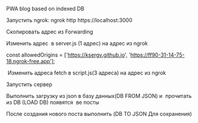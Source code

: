 PWA blog based on indexed DB

Запустить ngrok: ngrok http https://localhost:3000

Скопировать адрес из Forwarding

Изменить адрес  в server.js (1 адрес) на адрес из ngrok

const allowedOrigins = ['https://ksergv.github.io', 'https://ff90-31-14-75-18.ngrok-free.app'];

 Изменить адреса fetch в script.js(3 адреса) на адрес из ngrok

Запустить сервер

Выполнить загрузку из json в базу данных(DB FROM JSON) и  прочитать из DB (LOAD DB) появятся  ве посты

После создания нового поста выполнить (DB TO JSON Для сохранения)